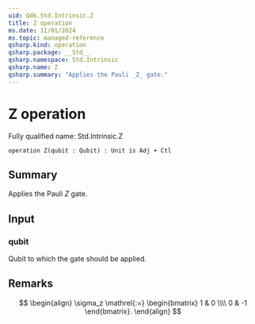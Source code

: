 ```yaml
---
uid: Qdk.Std.Intrinsic.Z
title: Z operation
ms.date: 11/01/2024
ms.topic: managed-reference
qsharp.kind: operation
qsharp.package: __Std__
qsharp.namespace: Std.Intrinsic
qsharp.name: Z
qsharp.summary: "Applies the Pauli _Z_ gate."
---
```


# Z operation

Fully qualified name: Std.Intrinsic.Z

```qsharp
operation Z(qubit : Qubit) : Unit is Adj + Ctl
```

## Summary
Applies the Pauli _Z_ gate.

## Input
### qubit
Qubit to which the gate should be applied.

## Remarks
$$
\begin{align}
    \sigma_z \mathrel{:=}
    \begin{bmatrix}
        1 & 0 \\\\
        0 & -1
    \end{bmatrix}.
\end{align}
$$
